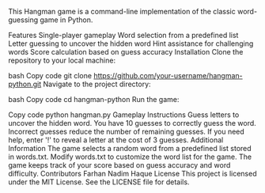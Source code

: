 This Hangman game is a command-line implementation of the classic word-guessing game in Python.

Features
Single-player gameplay
Word selection from a predefined list
Letter guessing to uncover the hidden word
Hint assistance for challenging words
Score calculation based on guess accuracy
Installation
Clone the repository to your local machine:

bash
Copy code
git clone https://github.com/your-username/hangman-python.git
Navigate to the project directory:

bash
Copy code
cd hangman-python
Run the game:

Copy code
python hangman.py
Gameplay Instructions
Guess letters to uncover the hidden word.
You have 10 guesses to correctly guess the word.
Incorrect guesses reduce the number of remaining guesses.
If you need help, enter '!' to reveal a letter at the cost of 3 guesses.
Additional Information
The game selects a random word from a predefined list stored in words.txt.
Modify words.txt to customize the word list for the game.
The game keeps track of your score based on guess accuracy and word difficulty.
Contributors
Farhan Nadim Haque
License
This project is licensed under the MIT License. See the LICENSE file for details.
